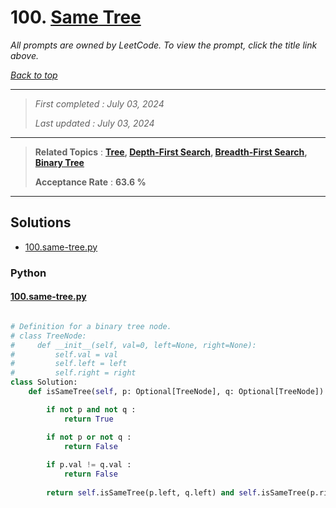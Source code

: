 # 100. [Same Tree](<https://leetcode.com/problems/same-tree>)

*All prompts are owned by LeetCode. To view the prompt, click the title link above.*

*[Back to top](<../README.md>)*

------

> *First completed : July 03, 2024*
>
> *Last updated : July 03, 2024*

------

> **Related Topics** : **[Tree](<by_topic/Tree.md>), [Depth-First Search](<by_topic/Depth-First Search.md>), [Breadth-First Search](<by_topic/Breadth-First Search.md>), [Binary Tree](<by_topic/Binary Tree.md>)**
>
> **Acceptance Rate** : **63.6 %**

------

## Solutions

- [100.same-tree.py](<../my-submissions/100.same-tree.py>)
### Python
#### [100.same-tree.py](<../my-submissions/100.same-tree.py>)
```Python

# Definition for a binary tree node.
# class TreeNode:
#     def __init__(self, val=0, left=None, right=None):
#         self.val = val
#         self.left = left
#         self.right = right
class Solution:
    def isSameTree(self, p: Optional[TreeNode], q: Optional[TreeNode]) -> bool:

        if not p and not q :
            return True

        if not p or not q :
            return False
        
        if p.val != q.val :
            return False
        
        return self.isSameTree(p.left, q.left) and self.isSameTree(p.right, q.right)
        

```

